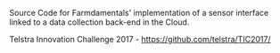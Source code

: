 Source Code for Farmdamentals' implementation of a sensor interface linked to a data collection back-end in the Cloud.

Telstra Innovation Challenge 2017 - https://github.com/telstra/TIC2017/
